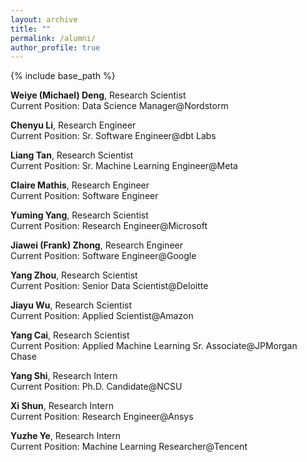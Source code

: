 ```yaml
---
layout: archive
title: ""
permalink: /alumni/
author_profile: true
---
```


{% include base_path %}


**Weiye (Michael) Deng**, Research Scientist <br/>
Current Position: Data Science Manager@Nordstorm

**Chenyu Li**, Research Engineer <br/>
Current Position: Sr. Software Engineer@dbt Labs

**Liang Tan**, Research Scientist <br/>
Current Position: Sr. Machine Learning Engineer@Meta

**Claire Mathis**, Research Engineer <br/>
Current Position: Software Engineer

**Yuming Yang**, Research Scientist <br/>
Current Position: Research Engineer@Microsoft

**Jiawei (Frank) Zhong**, Research Engineer <br/>
Current Position: Software Engineer@Google

**Yang Zhou**, Research Scientist <br/>
Current Position: Senior Data Scientist@Deloitte

**Jiayu Wu**, Research Scientist <br/>
Current Position: Applied Scientist@Amazon

**Yang Cai**, Research Scientist <br/>
Current Position: Applied Machine Learning Sr. Associate@JPMorgan Chase

**Yang Shi**, Research Intern <br/>
Current Position: Ph.D. Candidate@NCSU

**Xi Shun**, Research Intern <br/>
Current Position: Research Engineer@Ansys

**Yuzhe Ye**, Research Intern <br/>
Current Position: Machine Learning Researcher@Tencent

